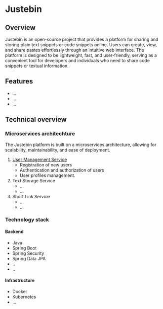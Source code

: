# Justebin #

## Overview ##

Justebin is an open-source project that provides a platform for sharing and storing plain text snippets or code snippets online. Users can create, view, and share pastes effortlessly through an intuitive web interface. The platform is designed to be lightweight, fast, and user-friendly, serving as a convenient tool for developers and individuals who need to share code snippets or textual information.

## Features ##
- ...
- ...
- ...

## Technical overview ##
### Microservices architechture ###
The Justebin platform is built on a microservices architecture, allowing for scalability, maintainability, and ease of deployment.

1. [User Management Service](https://github.com/AlexanderStepanov05/user-service)
   - Registration of new users
   - Authentication and authorization of users
   - User profiles management.
2. Text Storage Service
   - ...
   - ...
3. Short Link Service
   - ...
   - ... 

### Technology stack ###
#### Backend ####
- Java
- Spring Boot
- Spring Security
- Spring Data JPA
- ..
- ..

#### Infrastructure ####
- Docker
- Kubernetes
- ...

